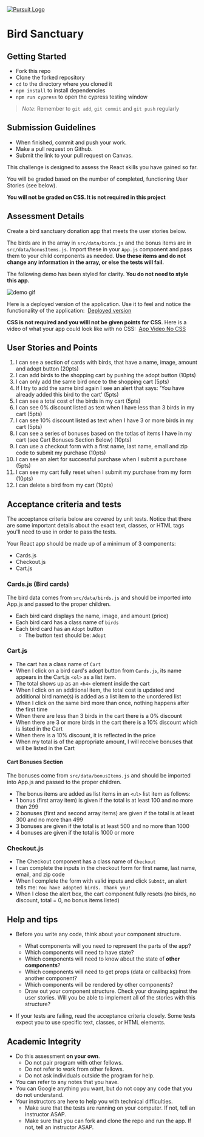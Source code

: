 [![Pursuit Logo](https://avatars1.githubusercontent.com/u/5825944?s=200&v=4)](https://pursuit.org)

# Bird Sanctuary

## Getting Started

- Fork this repo
- Clone the forked repository
- `cd` to the directory where you cloned it
- `npm install` to install dependencies
- `npm run cypress` to open the cypress testing window

> _Note_: Remember to `git add`, `git commit` and `git push` regularly

## Submission Guidelines

- When finished, commit and push your work.
- Make a pull request on Github.
- Submit the link to your pull request on Canvas.

This challenge is designed to assess the React skills you have gained so far.

You will be graded based on the number of completed, functioning User Stories (see below).

**You will not be graded on CSS. It is not required in this project**

## Assessment Details

Create a bird sanctuary donation app that meets the user stories below.

The birds are in the array in `src/data/birds.js` and the bonus items are in `src/data/bonusItems.js`. Import these in your `App.js` component and pass them to your child components as needed. **Use these items and do not change any information in the array, or else the tests will fail.**

The following demo has been styled for clarity.
**You do not need to style this app.**

![demo gif](./assets/bird-sanctuary.gif)

Here is a deployed version of the application. Use it to feel and notice the functionality of the application:&nbsp;
[Deployed version](https://main--mellow-tartufo-57470d.netlify.app/)

**CSS is not required and you willl not be given points for CSS**.
Here is a video of what your app could look like with no CSS:&nbsp;
[App Video No CSS](https://drive.google.com/file/d/1-jMymrRjOEIrCzdN81R_u-8VPMkP_g3Q/view?usp=sharing)

## User Stories and Points

1. I can see a section of cards with birds, that have a name, image, amount and adopt button (20pts)
1. I can add birds to the shopping cart by pushing the adopt button (10pts)
1. I can only add the same bird once to the shopping cart (5pts)
1. If I try to add the same bird again I see an alert that says: 'You have already added this bird to the cart' (5pts)
1. I can see a total cost of the birds in my cart (5pts)
1. I can see 0% discount listed as text when I have less than 3 birds in my cart (5pts)
1. I can see 10% discount listed as text when I have 3 or more birds in my cart (5pts)
1. I can see a series of bonuses based on the totlas of items I have in my cart (see Cart Bonuses Section Below) (10pts)
1. I can use a checkout form with a first name, last name, email and zip code to submit my purchase (10pts)
1. I can see an alert for successful purchase when I submit a purchase (5pts)
1. I can see my cart fully reset when I submit my purchase from my form (10pts)
1. I can delete a bird from my cart (10pts)

## Acceptance criteria and tests

The acceptance criteria below are covered by unit tests. Notice that there are some important details about the exact text, classes, or HTML tags you'll need to use in order to pass the tests.

Your React app should be made up of a minimum of 3 components:

- Cards.js
- Checkout.js
- Cart.js

### Cards.js (Bird cards)

The bird data comes from `src/data/birds.js` and should be imported into App.js and passed to the proper children.

- Each bird card displays the name, image, and amount (price)
- Each bird card has a class name of `birds`
- Each bird card has an `Adopt` button
  - The button text should be: `Adopt`

### Cart.js

- The cart has a class name of `Cart`
- When I click on a bird card's adopt button from `Cards.js`, its name appears in the Cart.js `<ol>` as a list item.
- The total shows up as an `<h4>` element inside the cart
- When I click on an additional item, the total cost is updated and additional bird name(s) is added as a list item to the unordered list
- When I click on the same bird more than once, nothing happens after the first time
- When there are less than 3 birds in the cart there is a 0% discount
- When there are 3 or more birds in the cart there is a 10% discount which is listed in the Cart
- When there is a 10% discount, it is reflected in the price
- When my total is of the appropriate amount, I will receive bonuses that will be listed in the Cart

#### Cart Bonuses Section

The bonuses come from `src/data/bonusItems.js` and should be imported into App.js and passed to the proper children.

- The bonus items are added as list items in an `<ul>` list item as follows:
- 1 bonus (first array item) is given if the total is at least 100 and no more than 299
- 2 bonuses (first and second array items) are given if the total is at least 300 and no more than 499
- 3 bonuses are given if the total is at least 500 and no more than 1000
- 4 bonuses are given if the total is 1000 or more

### Checkout.js

- The Checkout component has a class name of `Checkout`
- I can complete the inputs in the checkout form for first name, last name, email, and zip code
- When I complete the form with valid inputs and click `Submit`, an alert tells me: `You have adopted birds. Thank you!`
- When I close the alert box, the cart component fully resets (no birds, no discount, total = 0, no bonus items listed)

## Help and tips

- Before you write any code, think about your component structure.

  - What components will you need to represent the parts of the app?
  - Which components will need to have state?
  - Which components will need to know about the state of **other components**?
  - Which components will need to get props (data or callbacks) from another component?
  - Which components will be rendered by other components?
  - Draw out your component structure. Check your drawing against the user stories. Will you be able to implement all of the stories with this structure?

- If your tests are failing, read the acceptance criteria closely. Some tests expect you to use specific text, classes, or HTML elements.

## Academic Integrity

- Do this assessment **on your own**.
  - Do not pair program with other fellows.
  - Do not refer to work from other fellows.
  - Do not ask individuals outside the program for help.
- You can refer to any notes that you have.
- You can Google anything you want, but do not copy any code that you do not understand.
- Your instructors are here to help you with technical difficulties.
  - Make sure that the tests are running on your computer. If not, tell an instructor ASAP.
  - Make sure that you can fork and clone the repo and run the app. If not, tell an instructor ASAP.
